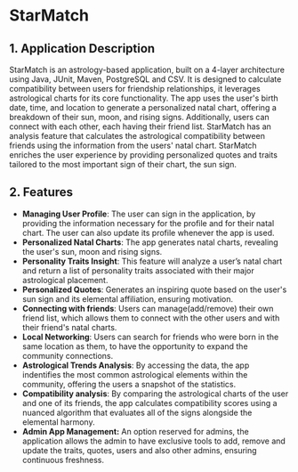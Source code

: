 # StarMatch

## 1. Application Description

   StarMatch is an astrology-based application, built on a 4-layer architecture 
   using Java, JUnit, Maven, PostgreSQL and CSV. It is designed to calculate compatibility 
   between users for friendship relationships, it leverages astrological charts for its core       functionality. The app uses the user's birth date, time, and location to 
   generate a personalized natal chart, offering a breakdown of their
   sun, moon, and rising signs. Additionally, users can connect with each other, 
   each having their friend list. StarMatch has an analysis feature that calculates 
   the astrological compatibility between friends using the information from the users' 
   natal chart. StarMatch enriches the user experience by providing personalized quotes 
   and traits tailored to the most important sign of their chart, the sun sign. 
   
## 2. Features
* **Managing User Profile**: The user can sign in the application, by providing the information necessary for the profile and for their natal chart. The user can also update its profile whenever the app is used.
* **Personalized Natal Charts**: The app generates natal charts, revealing the user's
sun, moon and rising signs.
* **Personality Traits Insight**: This feature will analyze a user’s natal chart and return a 
list of personality traits associated with their major astrological placement.
* **Personalized Quotes**: Generates an inspiring quote based on the user's sun sign and its
elemental affiliation, ensuring motivation.
* **Connecting with friends**: Users can manage(add/remove) their own friend list, which
allows them to connect with the other users and with their friend's natal charts.
* **Local Networking**: Users can search for friends who were born in the same location as them, to have the opportunity to expand the community connections.
* **Astrological Trends Analysis**: By accessing the data, the app indentifies the most common astrological elements within the community, offering the users a snapshot of the statistics.
* **Compatibility analysis**: By comparing the astrological charts of the user and one of its friends, the app calculates compatibility scores using a nuanced algorithm that evaluates all of the signs alongside the elemental harmony.
* **Admin App Management:** An option reserved for admins, the application allows the admin to have exclusive tools to add, remove and update the traits, quotes, users and also other admins, ensuring continuous freshness.
